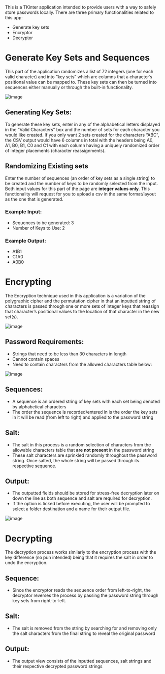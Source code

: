 This is a TKinter application intended to provide users with a way to safely store passwords locally. There are three primary functionalities related to this app:
- Generate key sets
- Encryptor
- Decryptor

# Generate Key Sets and Sequences
This part of the application randomizes a list of 72 integers (one for each valid character) and into “key sets” which are columns that a character’s positional value can be mapped to. These key sets can then be turned into sequences either manually or through the built-in functionality.

![image](https://github.com/RobErdei/password-cypher/assets/91911762/250f6566-620e-4150-93eb-f87097bb7f95)
 
## Generating Key Sets:
To generate these key sets, enter in any of the alphabetical letters displayed in the “Valid Characters” box and the number of sets for each character you would like created. If you only want 2 sets created for the characters “ABC”, the CSV output would have 6 columns in total with the headers being A0, A1, B0, B1, C0 and C1 with each column having a uniquely randomized order of integer placements (character reassignments).
## Randomizing Existing sets
Enter the number of sequences (an order of key sets as a single string) to be created and the number of keys to be randomly selected from the input. Both input values for this part of the page are **integer values only**. This functionality will request for you to upload a csv in the same format/layout as the one that is generated.
### Example Input:
- Sequences to be generated: 3
- Number of Keys to Use: 2
### Example Output:
- A1B1
- C1A0
- A0B0

# Encrypting
The Encryption technique used in this application is a variation of the polygraphic cipher and the permutation cipher in that an inputted string of characters is passed through one or more sets of integer keys that reassign that character’s positional values to the location of that character in the new set(s).

![image](https://github.com/RobErdei/password-cypher/assets/91911762/3da08acb-1a7b-4071-89d7-1b87ac9f80eb)
 
## Password Requirements:
 + Strings that need to be less than 30 characters in length
 + Cannot contain spaces
 + Need to contain characters from the allowed characters table below:

![image](https://github.com/RobErdei/password-cypher/assets/91911762/ff104d6e-d4ed-4e2f-ab76-8247a58e11b7)






## Sequences:
- A sequence is an ordered string of key sets with each set being denoted by alphabetical characters
- The order the sequence is recorded/entered in is the order the key sets in it will be read (from left to right) and applied to the password string
## Salt:
- The salt in this process is a random selection of characters from the allowable characters table that **are not present** in the password string
- These salt characters are sprinkled randomly throughout the password string. Once salted, the whole string will be passed through its respective sequence.
## Output:
- The outputted fields should be stored for stress-free decryption later on down the line as both sequence and salt are required for decryption. 
- If the option is ticked before executing, the user will be prompted to select a folder destination and a name for their output file. 

![image](https://github.com/RobErdei/password-cypher/assets/91911762/4fc05cce-b16d-4ead-9914-e1fd9a374d20)


# Decrypting
The decryption process works similarly to the encryption process with the key difference (no pun intended) being that it requires the salt in order to undo the encryption.
 
## Sequence:
- Since the encryptor reads the sequence order from left-to-right, the decryptor reverses the process by passing the password string through key sets from right-to-left.
## Salt:
- The salt is removed from the string by searching for and removing only the salt characters from the final string to reveal the original password
## Output:
- The output view consists of the inputted sequences, salt strings and their respective decrypted password strings
 
